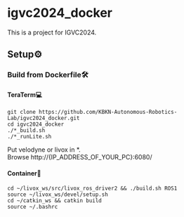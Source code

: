 # igvc2024_docker
This is a project for IGVC2024.

## Setup⚙️
### Build from Dockerfile🛠️
#### TeraTerm💻
~~~
git clone https://github.com/KBKN-Autonomous-Robotics-Lab/igvc2024_docker.git
cd igvc2024_docker
./*_build.sh
./*_runLite.sh
~~~
Put velodyne or livox in *. \
Browse http://{IP_ADDRESS_OF_YOUR_PC}:6080/

#### Container🧰
~~~
cd ~/livox_ws/src/livox_ros_driver2 && ./build.sh ROS1
source ~/livox_ws/devel/setup.sh
cd ~/catkin_ws && catkin build
source ~/.bashrc
~~~

